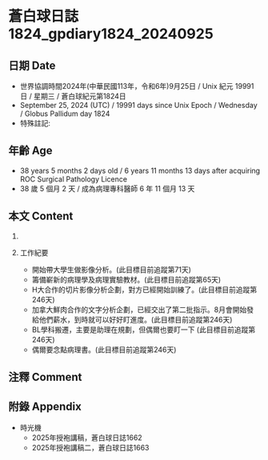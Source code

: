 [_metadata_:encoding]: - "utf-8"
[_metadata_:language]: - "zh-Hant-TW"
[_metadata_:fileformat]: - "markdown"
[_metadata_:MIME_type]: - "text/plain"
[_metadata_:markdown_version]: - "commonmark version 0.30"
[_metadata_:markdown_spec]: - "https://spec.commonmark.org/0.30/"

# 蒼白球日誌1824_gpdiary1824_20240925 #

## 日期 Date ##

* 世界協調時間2024年(中華民國113年，令和6年)9月25日 / Unix 紀元 19991 日 / 星期三 / 蒼白球紀元第1824日
* September 25, 2024 (UTC) / 19991 days since Unix Epoch / Wednesday / Globus Pallidum day 1824
* 特殊註記:

## 年齡 Age ##

* 38 years 5 months 2 days old / 6 years 11 months 13 days after acquiring ROC Surgical Pathology Licence
* 38 歲 5 個月 2 天 / 成為病理專科醫師 6 年 11 個月 13 天

## 本文 Content ##

1. 

2. 工作紀要

    - 開始帶大學生做影像分析。(此目標目前追蹤第71天)
    - 籌備嶄新的病理學及病理實驗教材。(此目標目前追蹤第65天)
    - H大合作的切片影像分析企劃，對方已經開始訓練了。(此目標目前追蹤第246天)
    - 加拿大鮮肉合作的文字分析企劃，已經交出了第二批指示。8月會開始發給他們薪水，到時就可以好好盯進度。(此目標目前追蹤第246天)
    - BL學科搬遷，主要是助理在規劃，但偶爾也要盯一下 (此目標目前追蹤第246天)
    - 偶爾要念點病理書。(此目標目前追蹤第246天)

## 注釋 Comment ##


## 附錄 Appendix ##

* 時光機
    - 2025年授袍講稿，蒼白球日誌1662
    - 2025年授袍講稿二，蒼白球日誌1663
